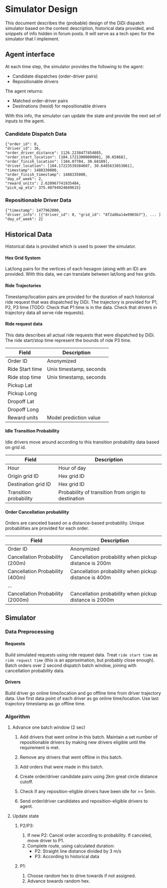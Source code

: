 # Simulator Design
This document describes the (probable) design of the DiDi dispatch simulator
based on the contest description, historical data provided, and snippets of info 
hidden in forum posts. It will serve as a tech spec for the simulator that I 
implement.

## Agent interface
At each time step, the simulator provides the following to the agent:

* Candidate dispatches (order-driver pairs)
* Repositionable drivers

The agent returns:

* Matched order-driver pairs
* Destinations (hexid) for repositionable drivers

With this info, the simulator can update the state and provide the next set of 
inputs to the agent.

### Candidate Dispatch Data
```
{"order_id": 0, 
"driver_id": 36, 
"order_driver_distance": 1126.2238477454885, 
"order_start_location": [104.17213000000001, 30.65868], 
"order_finish_location": [104.07704, 30.68109], 
"driver_location": [104.17223539384607, 30.6485633653061], 
"timestamp": 1488330000, 
"order_finish_timestamp": 1488335000, 
"day_of_week": 2, 
"reward_units": 2.620967741935484, 
"pick_up_eta": 375.40794924849615}
```

### Repositionable Driver Data
```
{"timestamp": 1477962000, 
"driver_info": [{"driver_id": 0, "grid_id": "8f2a0ba14e0965b7"}, ... ] 
"day_of_week": 2}
```

## Historical Data
Historical data is provided which is used to power the simulator.

#### Hex Grid System
Lat/long pairs for the vertices of each hexagon (along with an ID) are provided.
With this data, we can translate between lat/long and hex grids.

#### Ride Trajectories
Timestamp/location pairs are provided for the duration of each historical ride 
request that was dispatched by DiDi. The trajectory is provided for P1, P2, P3 
time (TODO: Check that P1 time is in the data. Check that drivers in trajectory
data all serve ride requests).

#### Ride request data
This data describes all actual ride requests that were dispatched by DiDi. The 
ride start/stop time represent the bounds of ride P3 time.

| Field | Description |
|-------|-------------|
| Order ID        | Anonymized              |
| Ride Start time | Unix timestamp, seconds |
| Ride stop time  | Unix timestamp, seconds |
| Pickup Lat      |                         |
| Pickup Long     |                         |
| Dropoff Lat     |                         |
| Dropoff Long    |                         |
| Reward units    | Model prediction value  |

#### Idle Transition Probability
Idle drivers move around according to this transition probability data based on 
grid id.

| Field | Description |
|-------|-------------|
| Hour                   | Hour of day                                         |
| Origin grid ID         | Hex grid ID                                         |
| Destination grid ID    | Hex grid ID                                         |
| Transition probability | Probability of transition from origin to destination|

#### Order Cancellation probability
Orders are canceled based on a distance-based probability. Unique probabilities 
are provided for each order.

| Field | Description |
|-------|-------------|
| Order ID | Anonymized |
| Cancellation Probability (200m) | Cancellation probability when pickup distance is 200m |
| Cancellation Probability (400m) | Cancellation probability when pickup distance is 400m |
| ...     
| Cancellation Probability (2000m) | Cancellation probability when pickup distance is 2000m |

## Simulator

### Data Preprocessing

#### Requests
Build simulated requests using ride request data. Treat `ride start time` as 
 `ride request time` (this is an approximation, but probably close enough). 
 Batch orders over 2 second dispatch batch window, joining with cancellation 
 probability data.
 
#### Drivers
Build driver go online time/location and go offline time from driver trajectory 
data. Use first data point of each driver as go online time/location. Use last
trajectory timestamp as go offline time.
 
### Algorithm

1. Advance one batch window (2 sec)
    
    1. Add drivers that went online in this batch. Maintain a set number of 
    repositionable drivers by making new drivers eligible until the requirement 
    is met.
    
    2. Remove any drivers that went offline in this batch.
    
    3. Add orders that were made in this batch.
    
    4. Create order/driver candidate pairs using 2km great circle distance 
    cutoff.
    
    5. Check if any reposition-eligble drivers have been idle for >= 5min.
    
    6. Send order/driver candidates and reposition-eligible drivers to agent.
    
2. Update state
    
    1. P2/P3: 
        1. If new P2: Cancel order according to probability. If canceled, move 
        driver to P1.
        2. Complete route, using calculated duration:
            - P2: Straight line distance divided by 3 m/s
            - P3: According to historical data
            
    2. P1: 
        1. Choose random hex to drive towards if not assigned. 
        2. Advance towards random hex.

